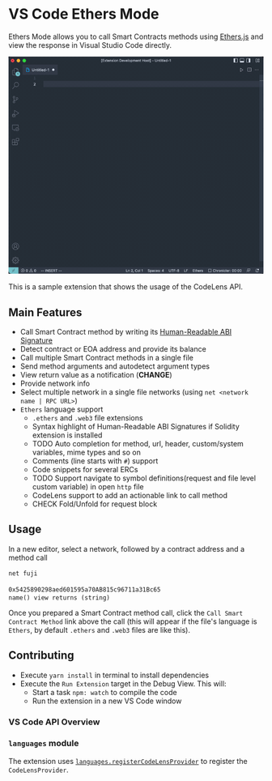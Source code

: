 # VS Code Ethers Mode

Ethers Mode allows you to call Smart Contracts methods using [Ethers.js](https://docs.ethers.io/v5/) and view the response in Visual Studio Code directly.

![preview](preview.gif)

This is a sample extension that shows the usage of the CodeLens API.

## Main Features

- Call Smart Contract method by writing its [Human-Readable ABI Signature](https://blog.ricmoo.com/human-readable-contract-abis-in-ethers-js-141902f4d917)
- Detect contract or EOA address and provide its balance
- Call multiple Smart Contract methods in a single file
- Send method arguments and autodetect argument types
- View return value as a notification (**CHANGE**)
- Provide network info
- Select multiple network in a single file networks (using `net <network name | RPC URL>`)
- `Ethers` language support
  - `.ethers` and `.web3` file extensions
  - Syntax highlight of Human-Readable ABI Signatures if Solidity extension is installed
  - TODO Auto completion for method, url, header, custom/system variables, mime types and so on
  - Comments (line starts with `#`) support
  - Code snippets for several ERCs
  - TODO Support navigate to symbol definitions(request and file level custom variable) in open `http` file
  - CodeLens support to add an actionable link to call method
  - CHECK Fold/Unfold for request block

## Usage

In a new editor, select a network, followed by a contract address and a method call

```ethers
net fuji

0x5425890298aed601595a70AB815c96711a31Bc65
name() view returns (string)
```

Once you prepared a Smart Contract method call,
click the `Call Smart Contract Method` link above the call
(this will appear if the file's language is `Ethers`, by default `.ethers` and `.web3` files are like this).

## Contributing

- Execute `yarn install` in terminal to install dependencies
- Execute the `Run Extension` target in the Debug View.
  This will:
  - Start a task `npm: watch` to compile the code
  - Run the extension in a new VS Code window

### VS Code API Overview

### `languages` module

The extension uses [`languages.registerCodeLensProvider`](https://code.visualstudio.com/api/references/vscode-api#languages.registerCodeLensProvider)
to register the `CodeLensProvider`.
